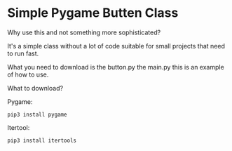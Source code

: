 # Simple Pygame Butten Class

<p>Why use this and not something more sophisticated?</p>
<p>It's a simple class without a lot of code suitable for small projects that need to run fast.</p>
<p>What you need to download is the button.py the main.py this is an example of how to use.</p>
  
<p>What to download?</p>
<p>Pygame: </p>

```
pip3 install pygame
``` 
<p>Itertool: </p>

```
pip3 install itertools
```


